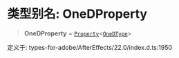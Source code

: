 # 类型别名: OneDProperty

> **OneDProperty** = [`Property`](../classes/Property.md)\<[`OneDType`](../interfaces/OneDType.md)\>

定义于: types-for-adobe/AfterEffects/22.0/index.d.ts:1950
